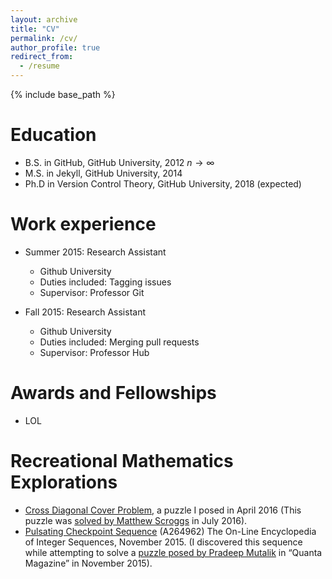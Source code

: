 ```yaml
---
layout: archive
title: "CV"
permalink: /cv/
author_profile: true
redirect_from:
  - /resume
---
```


{% include base_path %}

Education
======
* B.S. in GitHub, GitHub University, 2012 $n\to \infty$
* M.S. in Jekyll, GitHub University, 2014
* Ph.D in Version Control Theory, GitHub University, 2018 (expected)

Work experience
======
* Summer 2015: Research Assistant
  * Github University
  * Duties included: Tagging issues
  * Supervisor: Professor Git

* Fall 2015: Research Assistant
  * Github University
  * Duties included: Merging pull requests
  * Supervisor: Professor Hub
  
Awards and Fellowships
======
* LOL

Recreational Mathematics Explorations
======
* <a href="put-blog-link">Cross Diagonal Cover Problem</a>, a puzzle I posed in April 2016 (This puzzle was <a href="http://gkorpal.github.io/files/32.pdf">solved by Matthew Scroggs</a> in July 2016).
* <a href="http://gkorpal.github.io/files/A264962-OEIS.pdf">Pulsating Checkpoint Sequence</a>
 (A264962) The On-Line Encyclopedia of Integer Sequences, November 2015. (I discovered this sequence while attempting to solve a <a href="http://gkorpal.github.io/files/20151125-solution-be-still-my-pulsating-sequence.pdf">puzzle posed by Pradeep Mutalik</a> in “Quanta Magazine” in November 2015).
